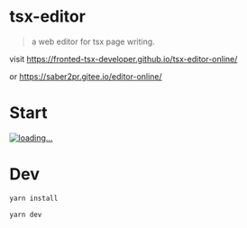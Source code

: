 # tsx-editor

> a web editor for tsx page writing.

 visit https://fronted-tsx-developer.github.io/tsx-editor-online/ 
 
 or https://saber2pr.gitee.io/editor-online/

# Start

[![loading...](https://fronted-tsx-developer.github.io/samples/other/tsx-editor.webp)](https://fronted-tsx-developer.github.io/tsx-editor-online/)

# Dev

```bash
yarn install

yarn dev
```
